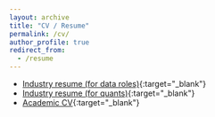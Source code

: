 ```yaml
---
layout: archive
title: "CV / Resume"
permalink: /cv/
author_profile: true
redirect_from:
  - /resume
---
```


- [Industry resume (for data roles)](/resume/industry.pdf){:target="_blank"}
- [Industry resume (for quants)](/resume/quant.pdf){:target="_blank"}
- [Academic CV](/resume/academics.pdf){:target="_blank"}